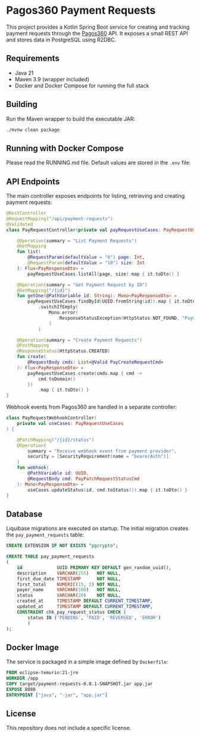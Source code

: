 # Pagos360 Payment Requests

This project provides a Kotlin Spring Boot service for creating and tracking payment requests through the [Pagos360](https://pagos360.com/) API. It exposes a small REST API and stores data in PostgreSQL using R2DBC.

## Requirements

- Java 21
- Maven 3.9 (wrapper included)
- Docker and Docker Compose for running the full stack

## Building

Run the Maven wrapper to build the executable JAR:

```bash
./mvnw clean package
```

## Running with Docker Compose

Please read the RUNNING.md file. Default values are stored in the `.env` file:

## API Endpoints

The main controller exposes endpoints for listing, retrieving and creating payment requests:

```kotlin
@RestController
@RequestMapping("/api/payment-requests")
@Validated
class PayRequestController(private val payRequestUseCases: PayRequestUseCases) {

    @Operation(summary = "List Payment Requests")
    @GetMapping
    fun list(
        @RequestParam(defaultValue = "0") page: Int,
        @RequestParam(defaultValue = "10") size: Int
    ): Flux<PayResponseDto> =
        payRequestUseCases.listAll(page, size).map { it.toDto() }

    @Operation(summary = "Get Payment Request by ID")
    @GetMapping("/{id}")
    fun getOne(@PathVariable id: String): Mono<PayResponseDto> =
        payRequestUseCases.findById(UUID.fromString(id)).map { it.toDto() }
            .switchIfEmpty(
                Mono.error(
                    ResponseStatusException(HttpStatus.NOT_FOUND, "Payment request not found")
                )
            )

    @Operation(summary = "Create Payment Requests")
    @PostMapping
    @ResponseStatus(HttpStatus.CREATED)
    fun create(
        @RequestBody cmds: List<@Valid PayCreateRequestCmd>
    ): Flux<PayResponseDto> =
        payRequestUseCases.create(cmds.map { cmd ->
            cmd.toDomain()
        })
            .map { it.toDto() }
}
```

Webhook events from Pagos360 are handled in a separate controller:

```kotlin
class PayRequestWebhookController(
    private val useCases: PayRequestUseCases
) {

    @PatchMapping("/{id}/status")
    @Operation(
        summary = "Receive webhook event from payment provider",
        security = [SecurityRequirement(name = "bearerAuth")]
    )
    fun webhook(
        @PathVariable id: UUID,
        @RequestBody cmd: PayPatchRequestStatusCmd
    ): Mono<PayResponseDto> =
        useCases.updateStatus(id, cmd.toStatus()).map { it.toDto() }
}
```

## Database

Liquibase migrations are executed on startup. The initial migration creates the `pay_payment_requests` table:

```sql
CREATE EXTENSION IF NOT EXISTS "pgcrypto";

CREATE TABLE pay_payment_requests
(
    id             UUID PRIMARY KEY DEFAULT gen_random_uuid(),
    description    VARCHAR(255)   NOT NULL,
    first_due_date TIMESTAMP      NOT NULL,
    first_total    NUMERIC(15, 2) NOT NULL,
    payer_name     VARCHAR(100)   NOT NULL,
    status         VARCHAR(20)    NOT NULL,
    created_at     TIMESTAMP DEFAULT CURRENT_TIMESTAMP,
    updated_at     TIMESTAMP DEFAULT CURRENT_TIMESTAMP,
    CONSTRAINT chk_pay_request_status CHECK (
        status IN ('PENDING', 'PAID', 'REVERSED', 'ERROR')
        )
);
```

## Docker Image

The service is packaged in a simple image defined by `Dockerfile`:

```dockerfile
FROM eclipse-temurin:21-jre
WORKDIR /app
COPY target/payment-requests-0.0.1-SNAPSHOT.jar app.jar
EXPOSE 8080
ENTRYPOINT ["java", "-jar", "app.jar"]
```

## License

This repository does not include a specific license.

